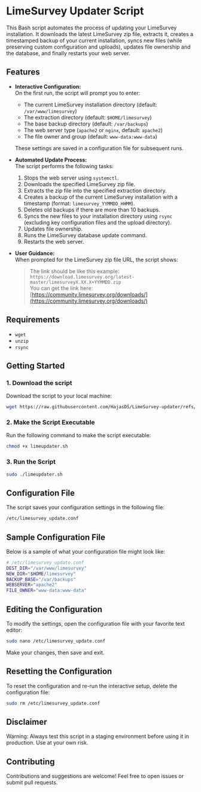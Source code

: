 # LimeSurvey Updater Script

This Bash script automates the process of updating your LimeSurvey installation. It downloads the latest LimeSurvey zip file, extracts it, creates a timestamped backup of your current installation, syncs new files (while preserving custom configuration and uploads), updates file ownership and the database, and finally restarts your web server.

## Features

- **Interactive Configuration:**  
  On the first run, the script will prompt you to enter:
  - The current LimeSurvey installation directory (default: `/var/www/limesurvey`)
  - The extraction directory (default: `$HOME/limesurvey`)
  - The base backup directory (default: `/var/backups`)
  - The web server type (`apache2` or `nginx`, default: `apache2`)
  - The file owner and group (default: `www-data:www-data`)
  
  These settings are saved in a configuration file for subsequent runs.

- **Automated Update Process:**  
  The script performs the following tasks:
  1. Stops the web server using `systemctl`.
  2. Downloads the specified LimeSurvey zip file.
  3. Extracts the zip file into the specified extraction directory.
  4. Creates a backup of the current LimeSurvey installation with a timestamp (format: `limesurvey_YYMMDD_HHMM`).
  5. Deletes old backups if there are more than 10 backups.
  6. Syncs the new files to your installation directory using `rsync` (excluding key configuration files and the upload directory).
  7. Updates file ownership.
  8. Runs the LimeSurvey database update command.
  9. Restarts the web server.

- **User Guidance:**  
  When prompted for the LimeSurvey zip file URL, the script shows:
  
  > The link should be like this example:  
  > `https://download.limesurvey.org/latest-master/limesurveyX.XX.X+YYMMDD.zip`  
  > You can get the link here: [https://community.limesurvey.org/downloads/](https://community.limesurvey.org/downloads/)

## Requirements

- `wget`
- `unzip`
- `rsync`

## Getting Started

### 1. Download the script

Download the script to your local machine:

```bash
wget https://raw.githubusercontent.com/HajasDS/LimeSurvey-updater/refs/heads/main/limeupdater.sh
```

### 2. Make the Script Executable

Run the following command to make the script executable:

```bash
chmod +x limeupdater.sh
```

### 3. Run the Script

```bash
sudo ./limeupdater.sh
```

## Configuration File

The script saves your configuration settings in the following file:
```bash
/etc/limesurvey_update.conf
```
## Sample Configuration File

Below is a sample of what your configuration file might look like:
```bash
# /etc/limesurvey_update.conf
DEST_DIR="/var/www/limesurvey"
NEW_DIR="$HOME/limesurvey"
BACKUP_BASE="/var/backups"
WEBSERVER="apache2"
FILE_OWNER="www-data:www-data"
```
## Editing the Configuration

To modify the settings, open the configuration file with your favorite text editor:
```bash
sudo nano /etc/limesurvey_update.conf
```
Make your changes, then save and exit.

## Resetting the Configuration

To reset the configuration and re-run the interactive setup, delete the configuration file:
```bash
sudo rm /etc/limesurvey_update.conf
```

## Disclaimer

Warning: Always test this script in a staging environment before using it in production. Use at your own risk.

## Contributing

Contributions and suggestions are welcome! Feel free to open issues or submit pull requests.